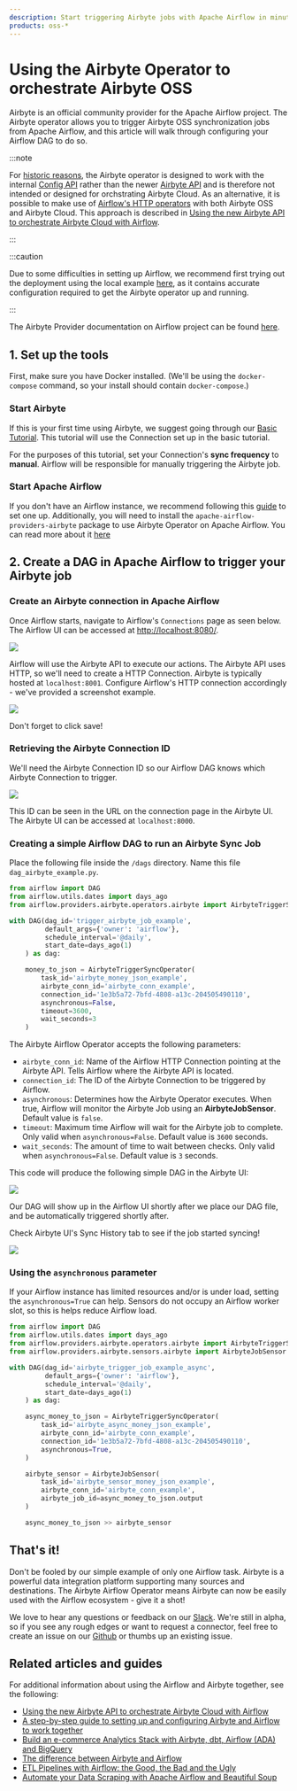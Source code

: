 ```yaml
---
description: Start triggering Airbyte jobs with Apache Airflow in minutes
products: oss-*
---
```


# Using the Airbyte Operator to orchestrate Airbyte OSS

Airbyte is an official community provider for the Apache Airflow project. The Airbyte operator
allows you to trigger Airbyte OSS synchronization jobs from Apache Airflow, and this article will
walk through configuring your Airflow DAG to do so.

:::note

For [historic reasons](https://github.com/airbytehq/airbyte/issues/836), the Airbyte operator is
designed to work with the internal
[Config API](https://airbyte-public-api-docs.s3.us-east-2.amazonaws.com/rapidoc-api-docs.html)
rather than the newer [Airbyte API](https://reference.airbyte.com/reference/start) and is therefore
not intended or designed for orchstrating Airbyte Cloud. As an alternative, it is possible to make
use of
[Airflow's HTTP operators](https://airflow.apache.org/docs/apache-airflow-providers-http/stable/operators.html)
with both Airbyte OSS and Airbyte Cloud. This approach is described in
[Using the new Airbyte API to orchestrate Airbyte Cloud with Airflow](https://airbyte.com/blog/orchestrating-airbyte-api-airbyte-cloud-airflow).

:::

:::caution

Due to some difficulties in setting up Airflow, we recommend first trying out the deployment using
the local example
[here](https://github.com/airbytehq/airbyte/tree/master/resources/examples/airflow), as it contains
accurate configuration required to get the Airbyte operator up and running.

:::

The Airbyte Provider documentation on Airflow project can be found
[here](https://airflow.apache.org/docs/apache-airflow-providers-airbyte/stable/index.html).

## 1. Set up the tools

First, make sure you have Docker installed. \(We'll be using the `docker-compose` command, so your
install should contain `docker-compose`.\)

### **Start Airbyte**

If this is your first time using Airbyte, we suggest going through our
[Basic Tutorial](https://github.com/airbytehq/airbyte/tree/e378d40236b6a34e1c1cb481c8952735ec687d88/docs/quickstart/getting-started.md).
This tutorial will use the Connection set up in the basic tutorial.

For the purposes of this tutorial, set your Connection's **sync frequency** to **manual**. Airflow
will be responsible for manually triggering the Airbyte job.

### **Start Apache Airflow**

If you don't have an Airflow instance, we recommend following this
[guide](https://airflow.apache.org/docs/apache-airflow/stable/start/docker.html) to set one up.
Additionally, you will need to install the `apache-airflow-providers-airbyte` package to use Airbyte
Operator on Apache Airflow. You can read more about it
[here](https://airflow.apache.org/docs/apache-airflow-providers-airbyte/stable/index.html)

## 2. Create a DAG in Apache Airflow to trigger your Airbyte job

### Create an Airbyte connection in Apache Airflow

Once Airflow starts, navigate to Airflow's `Connections` page as seen below. The Airflow UI can be
accessed at [http://localhost:8080/](http://localhost:8080/).

![](../.gitbook/assets/airflow_create_connection.png)

Airflow will use the Airbyte API to execute our actions. The Airbyte API uses HTTP, so we'll need to
create a HTTP Connection. Airbyte is typically hosted at `localhost:8001`. Configure Airflow's HTTP
connection accordingly - we've provided a screenshot example.

![](../.gitbook/assets/airflow_edit_connection.png)

Don't forget to click save!

### Retrieving the Airbyte Connection ID

We'll need the Airbyte Connection ID so our Airflow DAG knows which Airbyte Connection to trigger.

![](../.gitbook/assets/airflow_airbyte_connection.png)

This ID can be seen in the URL on the connection page in the Airbyte UI. The Airbyte UI can be
accessed at `localhost:8000`.

### Creating a simple Airflow DAG to run an Airbyte Sync Job

Place the following file inside the `/dags` directory. Name this file `dag_airbyte_example.py`.

```python
from airflow import DAG
from airflow.utils.dates import days_ago
from airflow.providers.airbyte.operators.airbyte import AirbyteTriggerSyncOperator

with DAG(dag_id='trigger_airbyte_job_example',
         default_args={'owner': 'airflow'},
         schedule_interval='@daily',
         start_date=days_ago(1)
    ) as dag:

    money_to_json = AirbyteTriggerSyncOperator(
        task_id='airbyte_money_json_example',
        airbyte_conn_id='airbyte_conn_example',
        connection_id='1e3b5a72-7bfd-4808-a13c-204505490110',
        asynchronous=False,
        timeout=3600,
        wait_seconds=3
    )
```

The Airbyte Airflow Operator accepts the following parameters:

- `airbyte_conn_id`: Name of the Airflow HTTP Connection pointing at the Airbyte API. Tells Airflow
  where the Airbyte API is located.
- `connection_id`: The ID of the Airbyte Connection to be triggered by Airflow.
- `asynchronous`: Determines how the Airbyte Operator executes. When true, Airflow will monitor the
  Airbyte Job using an **AirbyteJobSensor**. Default value is `false`.
- `timeout`: Maximum time Airflow will wait for the Airbyte job to complete. Only valid when
  `asynchronous=False`. Default value is `3600` seconds.
- `wait_seconds`: The amount of time to wait between checks. Only valid when `asynchronous=False`.
  Default value is `3` seconds.

This code will produce the following simple DAG in the Airbyte UI:

![](../.gitbook/assets/airflow_airbyte_dag.png)

Our DAG will show up in the Airflow UI shortly after we place our DAG file, and be automatically
triggered shortly after.

Check Airbyte UI's Sync History tab to see if the job started syncing!

![](../.gitbook/assets/airflow_airbyte_trigger_job.png)

### Using the `asynchronous` parameter

If your Airflow instance has limited resources and/or is under load, setting the `asynchronous=True`
can help. Sensors do not occupy an Airflow worker slot, so this is helps reduce Airflow load.

```python
from airflow import DAG
from airflow.utils.dates import days_ago
from airflow.providers.airbyte.operators.airbyte import AirbyteTriggerSyncOperator
from airflow.providers.airbyte.sensors.airbyte import AirbyteJobSensor

with DAG(dag_id='airbyte_trigger_job_example_async',
         default_args={'owner': 'airflow'},
         schedule_interval='@daily',
         start_date=days_ago(1)
    ) as dag:

    async_money_to_json = AirbyteTriggerSyncOperator(
        task_id='airbyte_async_money_json_example',
        airbyte_conn_id='airbyte_conn_example',
        connection_id='1e3b5a72-7bfd-4808-a13c-204505490110',
        asynchronous=True,
    )

    airbyte_sensor = AirbyteJobSensor(
        task_id='airbyte_sensor_money_json_example',
        airbyte_conn_id='airbyte_conn_example',
        airbyte_job_id=async_money_to_json.output
    )

    async_money_to_json >> airbyte_sensor
```

## That's it!

Don't be fooled by our simple example of only one Airflow task. Airbyte is a powerful data
integration platform supporting many sources and destinations. The Airbyte Airflow Operator means
Airbyte can now be easily used with the Airflow ecosystem - give it a shot!

We love to hear any questions or feedback on our [Slack](https://slack.airbyte.io/). We're still in
alpha, so if you see any rough edges or want to request a connector, feel free to create an issue on
our [Github](https://github.com/airbytehq/airbyte) or thumbs up an existing issue.

## Related articles and guides

For additional information about using the Airflow and Airbyte together, see the following:

- [Using the new Airbyte API to orchestrate Airbyte Cloud with Airflow](https://airbyte.com/blog/orchestrating-airbyte-api-airbyte-cloud-airflow)
- [A step-by-step guide to setting up and configuring Airbyte and Airflow to work together](https://airbyte.com/tutorials/how-to-use-airflow-and-airbyte-together)
- [Build an e-commerce Analytics Stack with Airbyte, dbt, Airflow (ADA) and BigQuery](https://github.com/airbytehq/quickstarts/tree/main/airbyte_dbt_airflow_bigquery)
- [The difference between Airbyte and Airflow](https://airbyte.com/blog/airbyte-vs-airflow)
- [ETL Pipelines with Airflow: the Good, the Bad and the Ugly](https://airbyte.com/blog/airflow-etl-pipelines)
- [Automate your Data Scraping with Apache Airflow and Beautiful Soup](https://airbyte.com/tutorials/data-scraping-with-airflow-and-beautiful-soup)
